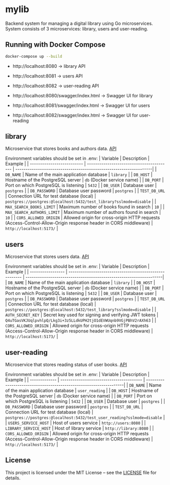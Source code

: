 # mylib

Backend system for managing a digital library using Go microservices. System consists of 3 microservices: library, users and user-reading.


## Running with Docker Compose

```bash
docker-compose up --build
```

- http://localhost:8080 → library API

- http://localhost:8081 → users API

- http://localhost:8082 → user-reading API

- http://localhost:8080/swagger/index.html → Swagger UI for library

- http://localhost:8081/swagger/index.html → Swagger UI for users

- http://localhost:8082/swagger/index.html → Swagger UI for user-reading


## library
Microservice that stores books and authors data. [API](./library/README.md)

Environment variables should be set in .env:
| Variable                   | Description                               | Example                                                            |
| -------------------------- | ----------------------------------------- | -------------------------------------------------------------------|
| `DB_NAME`                  | Name of the main application database     | `library`                                                          |
| `DB_HOST`                  | Hostname of the PostgreSQL server         | `db` (Docker service name)                                         |
| `DB_PORT`                  | Port on which PostgreSQL is listening     | `5432`                                                             |
| `DB_USER`                  | Database user                             | `postgres`                                                         |
| `DB_PASSWORD`              | Database user password                    | `postgres`                                                         |
| `TEST_DB_URL`              | Connection URL for test database (local)  | `postgres://postgres:@localhost:5432/test_library?sslmode=disable` |
| `MAX_SEARCH_BOOKS_LIMIT`   | Maximum number of books found in search   | `10`                                                               |
| `MAX_SEARCH_AUTHORS_LIMIT` | Maximum number of authors found in search | `10`                                                               |
| `CORS_ALLOWED_ORIGIN`      | Allowed origin for cross-origin HTTP requests (Access-Control-Allow-Origin response header in CORS middleware) | `http://localhost:5173/` |


## users
Microservice that stores users data. [API](./users/README.md)

Environment variables should be set in .env:
| Variable          | Description                                             | Example                                                            |
| ----------------- | ------------------------------------------------------- | -------------------------------------------------------------------|
| `DB_NAME`         | Name of the main application database                   | `library`                                                          |
| `DB_HOST`         | Hostname of the PostgreSQL server                       | `db` (Docker service name)                                         |
| `DB_PORT`         | Port on which PostgreSQL is listening                   | `5432`                                                             |
| `DB_USER`         | Database user                                           | `postgres`                                                         |
| `DB_PASSWORD`     | Database user password                                  | `postgres`                                                         |
| `TEST_DB_URL`     | Connection URL for test database (local)                | `postgres://postgres:@localhost:5432/test_library?sslmode=disable` |
| `AUTH_SECRET_KEY` | Secret key used for signing and verifying JWT tokens    | `Q4uTGasVKJUqlpvhlpQ/Lkg3i+3z5LLdkUPH2tjO1dEVWUqnb9VGjPBhV2rAXh63` |
| `CORS_ALLOWED_ORIGIN`      | Allowed origin for cross-origin HTTP requests (Access-Control-Allow-Origin response header in CORS middleware) | `http://localhost:5173/` |

## user-reading
Microservice that stores reading status of user books. [API](./user-reading/README.md)

Environment variables should be set in .env:
| Variable      | Description                              | Example                                                            |
| ------------- | ---------------------------------------- | -------------------------------------------------------------------|
| `DB_NAME`     | Name of the main application database    | `user_reading`                                                          |
| `DB_HOST`     | Hostname of the PostgreSQL server        | `db` (Docker service name)                                         |
| `DB_PORT`     | Port on which PostgreSQL is listening    | `5432`                                                             |
| `DB_USER`     | Database user                            | `postgres`                                                         |
| `DB_PASSWORD` | Database user password                   | `postgres`                                                         |
| `TEST_DB_URL` | Connection URL for test database (local) | `postgres://postgres:@localhost:5432/test_user_reading?sslmode=disable` |
| `USERS_SERVICE_HOST` | Host of users service | `http://users:8080` |
| `LIBRARY_SERVICE_HOST` | Host of library service | `http://library:8080` |
| `CORS_ALLOWED_ORIGIN`      | Allowed origin for cross-origin HTTP requests (Access-Control-Allow-Origin response header in CORS middleware) | `http://localhost:5173/` |


## License

This project is licensed under the MIT License – see the [LICENSE](./LICENSE) file for details.